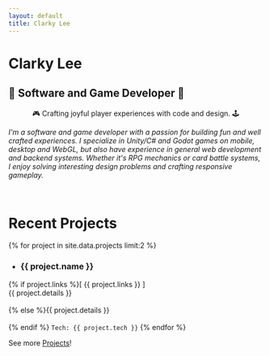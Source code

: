 ```yaml
---
layout: default
title: Clarky Lee
---
```

# Clarky Lee

## 🐧 Software and Game Developer 🐻

<p align=center>🎮 Crafting joyful player experiences with code and design. 🕹️</p>

_I'm a software and game developer with a passion for building fun and well crafted experiences. I specialize in Unity/C# and Godot games on mobile, desktop and WebGL, but also have experience in general web development and backend systems. Whether it's RPG mechanics or card battle systems, I enjoy solving interesting design problems and crafting responsive gameplay._

<br>

# Recent Projects
{% for project in site.data.projects limit:2 %}
- ### {{ project.name }}
{% if project.links %}[ {{ project.links }} ]<br>{{ project.details }}<br><br>{% else %}{{ project.details }}<br><br>{% endif %}
`Tech: {{ project.tech }}`
{% endfor %}

See more [Projects](/pages/projects.html)!